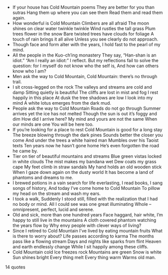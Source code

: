  - If your house has Cold Mountain poems They are better for you than sutras Hang them up where you can see them Read them and read them again.
 - How wonderful is Cold Mountain Climbers are all afraid The moon shines on clear water twinkle twinkle Wind rustles the tall grass Plum trees flower in the snow Bare twisted trees have clouds for foliage A touch of rain brings it all alive Unless you see clearly do not approach.
 - Though face and form alter with the years, I hold fast to the pearl of my mind.
 - All the people in the Kuo-ch’ing monastery They say, “Han-shan is an idiot.” “Am I really an idiot:” I reflect. But my reflections fail to solve the question: for I myself do not know who the self is, And how can others know who I am?
 - Men ask the way to Cold Mountain, Cold Mountain: there’s no through trail.
 - I sit cross-legged on the rock The valleys and streams are cold and damp Sitting quietly is beautiful The cliffs are lost in mist and fog I rest happily in this place At dusk the tree shadows are low I look into my mind A white lotus emerges from the dark mud.
 - People ask the way to Cold Mountain Roads do not go through Summer arrives yet the ice has not melted Though the sun is out it’s foggy and dim How did I arrive here? My mind and yours are not the same When our minds are one You will be here too.
 - If you’re looking for a place to rest Cold Mountain is good for a long stay The breeze blowing through the dark pines Sounds better the closer you come And under the trees a white haired man Mumbles over his Taoist texts Ten years now he hasn’t gone home He’s even forgotten the road he came by.
 - Tier on tier of beautiful mountains and streams Blue green vistas locked in white clouds The mist makes my bandana wet Dew coats my grass cape My feet climb in straw sandals My hand holds an old wooden stick When I gaze down again on the dusty world It has become a land of phantoms and dreams to me.
 - I brewed potions in a vain search for life everlasting, I read books, I sang songs of history, And today I’ve come home to Cold Mountain To pillow my head on the stream and wash my ears.
 - I took a walk, Suddenly I stood still, filled with the realization that I had no body or mind. All I could see was one great illuminating Whole – omnipresent, perfect, lucid and serene.
 - Old and sick, more than one hundred years Face haggard, hair white, I’m happy to still live in the mountains A cloth covered phantom watching the years flow by Why envy people with clever ways of living?
 - Since I retired to Cold Mountain I’ve lived by eating mountain fruits What is there to worry about? Life passes according to karma The months pass like a flowing stream Days and nights like sparks from flint Heaven and earth endlessly change While I sit happily among these cliffs.
 - Cold Mountain cold Ice freezes rock Mountains are green Snow is white Sun shines bright Every thing melt Every thing warm Warms old man.

14 quotes